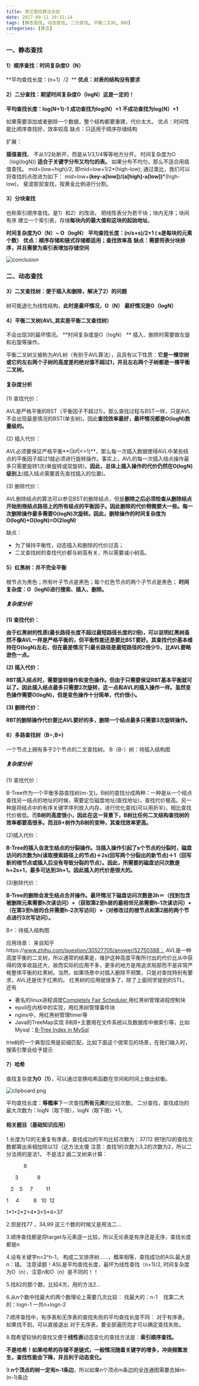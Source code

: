 ```yaml
---
title: 常见查找算法总结
date: 2017-09-11 19:31:14
tags: [静态查找, 动态查找, 二分查找, 平衡二叉树, B树]
categories: [算法]
---
```


### 一、静态查找

#### 1）顺序查找：**时间复杂度O（N）**

**平均查找长度：(n+1）/2  **
**优点：对表的结构没有要求**

#### 2）二分查找：**期望时间复杂度O（logN）这是一定的！**

**平均查找长度：log(N+1)-1**
**成功查找为log(N）+1**
**不成功查找为log(N）+1**

如果需要添加或者删除一个数据，整个结构都要重建，代价太大。
优点：时间性能比顺序查找好，效率较高
缺点：只适用于顺序存储结构

扩展：

**插值查找**， 不从1/2处断开，而是从1/3,1/4等等地方分开。
时间复杂度为O（log(logN))
**适合于关键字分布又均匀的表。** 如果分布不均匀，那么不适合用插值查找。
mid=(low+high)/2, 即mid=low+1/2\*(high-low);
通过类比，我们可以将查找的点改进为如下：
mid=low+**(key-a[low])/(a[high]-a[low])**\*(high-low)，
斐波那契查找，按黄金比例进行分割。

#### 3）分块查找

也称索引顺序查找。是1）和2）的改进。
把线性表分为若干块；块内无序；块间有序
建立一个索引表，存储**每块内的最大值和这块的起始地址**。

**时间复杂度为O（N）~ O（logN）**
**平均查找长度：(n/s+s)/2+1 ( s是每块的元素个数）**
**优点：顺序存储和链式存储都适用；查找效率高**
**缺点：需要将表分块排序，并且需要为索引表增加存储空间**

![conclusion](http://ovwunej09.bkt.clouddn.com/search01.png)

### 二、动态查找

#### 3）二叉查找树：便于插入和删除，解决了2）的问题

树可能退化为线性结构，**此时是最坏情况，O（N）**
**最好情况是O（logN）**

#### 4）平衡二叉树(AVL,其实是平衡二叉查找树）

不会出现3的最坏情况。
**时间复杂度是O（logN） **
插入、删除时需要做左旋和右旋等操作。

平衡二叉树又被称为AVL树（有别于AVL算法），且具有以下性质：**它是一棵空树或它的左右两个子树的高度差的绝对值不超过1，并且左右两个子树都是一棵平衡二叉树。**

#### 复杂度分析

(1) 查找代价：

AVL是严格平衡的BST（平衡因子不超过1）。那么查找过程与BST一样，只是AVL不会出现最差情况的BST(单支树)。因此**查找效率最好，最坏情况都是O(logN)数量级的。**

(2) 插入代价：

AVL必须要保证严格平衡**(\|bf\|\<=1)**，那么每一次插入数据使得AVL中某些结点的平衡因子超过1就必须进行旋转操作。事实上，AVL的每一次插入结点操作最多只需要旋转1次(单旋转或双旋转)。**因此，总体上插入操作的代价仍然在O(logN)级别上**(插入结点需要首先查找插入的位置)。

(3) 删除代价：

AVL删除结点的算法可以参见BST的删除结点，但是**删除之后必须检查从删除结点开始到根结点路径上的所有结点的平衡因子。因此删除的代价稍微要大一些。每一次删除操作最多需要O(logN)次旋转。因此，删除操作的时间复杂度为O(logN)+O(logN)=O(2logN)**

缺点：
* 为了保持平衡性，动态插入和删除的代价过高；
* 二叉查找树的查找代价都与树高有关，所以需要减小树高。

#### 5）红黑树：并不完全平衡

根节点为黑色；所有叶子节点是黑色；每个红色节点的两个子节点是黑色；
**时间复杂度：O（logN)进行搜索、插入、删除。**

##### 复杂度分析

**(1) 查找代价：**

**由于红黑树的性质(最长路径长度不超过最短路径长度的2倍)，可以说明红黑树虽然不像AVL一样是严格平衡的，但平衡性能还是要比BST要好。其查找代价基本维持在O(logN)左右，但在最差情况下(最长路径是最短路径的2倍少1)，比AVL要略逊色一点。**

**(2) 插入代价：**

**RBT插入结点时，需要旋转操作和变色操作。但由于只需要保证RBT基本平衡就可以了。因此插入结点最多只需要2次旋转，这一点和AVL的插入操作一样。虽然变色操作需要O(logN)，但是变色操作十分简单，代价很小。**

**(3) 删除代价：**

**RBT的删除操作代价要比AVL要好的多，删除一个结点最多只需要3次旋转操作。**

#### 6）多路查找树（B\~,B+)

一个节点上拥有多于2个节点的二叉查找树。
B（B-）树：待插入结构图

##### 复杂度分析

(1) 查找代价：

B-Tree作为一个平衡多路查找树(m-叉)。B树的查找分成两种：一种是从一个结点查找另一结点的地址的时候，需要定位磁盘地址(查找地址)，查找代价极高。另一种是将结点中的有序关键字序列放入内存，进行优化查找(可以用折半)，相比查找代价极低。而**B树的高度很小，因此在这一背景下，B树比任何二叉结构查找树的效率都要高很多。而且B+树作为B树的变种，其查找效率更高。**

(2)插入代价：

**B-Tree的插入会发生结点的分裂操作。当插入操作引起了s个节点的分裂时，磁盘访问的次数为h(读取搜索路径上的节点)＋2s(回写两个分裂出的新节点)＋1（回写新的根节点或插入后没有导致分裂的节点）。因此，所需要的磁盘访问次数是h+2s+1，最多可达到3h+1。因此插入的代价是很大的。**

(3)删除代价：

**B-Tree的删除会发生结点合并操作。最坏情况下磁盘访问次数是3h＝（找到包含被删除元素需要h次读访问）+（获取第2至h层的最相邻兄弟需要h-1次读访问）+（在第3至h层的合并需要h-2次写访问）+（对修改过的根节点和第2层的两个节点进行3次写访问）。**

B+：待插入结构图

应用场景：
来自知乎https://www.zhihu.com/question/30527705/answer/52750388：
AVL是一种高度平衡的二叉树，所以通常的结果是，维护这种高度平衡所付出的代价比从中获得的效率收益还大，故而实际的应用不多，更多的地方是用追求局部而不是非常严格整体平衡的红黑树。当然，如果场景中对插入删除不频繁，只是对查找特别有要求，AVL还是优于红黑的。
红黑树的应用就很多了，除了上面同学提到的STL，还有
-   著名的linux进程调度[Completely Fair
    Scheduler](https://link.zhihu.com/?target=https%3A//en.wikipedia.org/wiki/Completely_Fair_Scheduler),用红黑树管理进程控制块
-   epoll在内核中的实现，用红黑树管理事件块
-   nginx中，用红黑树管理timer等
-   Java的TreeMap实现
B和B+主要用在文件系统以及数据库中做索引等，比如Mysql：[B-Tree Index in
MySql](https://link.zhihu.com/?target=https%3A//guptavikas.wordpress.com/2012/12/17/b-tree-index-in-mysql/)

trie树的一个典型应用是前缀匹配，比如下面这个很常见的场景，在我们输入时，搜索引擎会给予提示

#### 7）哈希

查找复杂度**为O（1）**，可以通过变换哈希函数在空间和时间上做出权衡。

![clipboard.png](media/20d9923d23ee1ed7437cb641fa9dd379.png)

平均查找长度：**等概率**下一次查找**所有元素**的比较次数。
二分查找，查找成功的最大次数为：logN（取下限），logN（取下限）+1。


#### 相关题目（基础知识应用）

1.长度为12的无重复有序表，查找成功的平均比较次数为：37/12
把1到12的查找次数都算出来相加除以12（这方法太傻
注意：查找1的次数为3,2的次数为2，所以二分法用的是法1， 不是法2
画二叉树来计算：

            6

      3             9

   2    5     7         11

1     4          8   10  12

1\*1+2\*2+4\*3+5\*4=37

2.但是找77 ，34,99 这三个数的时候又是用法二...

3.顺序查找都是将target与元素逐一比较，所以无论表是有序还是无序，查找长度都是n

4.设有关键字n=2\^h-1，
构成二叉排序树......，概率相等，查找成功的ASL最大是n：错。
注意读题！ASL是平均查找长度，最坏为线性查找（n+1)/2,
时间复杂度为O（n），注意n和O（n）是不同的！！

5.找82的那个数，比较4次，用的方法2...

6.从n个数中找最大的两个数理论上需要几次比较：
找最大的：n-1    找第二大的：logn-1
一共n+logn-2

7.顺序查找中，有序表和无序表的查找失败的平均查找长度不同：
对于有序表，如果找不到，可以直接退出
对于无序表，要全部遍历完才可以确定查找失败。

8.既希望较快的查找又便于**线性表**动态变化的查找方法是：**索引顺序查找。**

**不是哈希！如果哈希的存储不是链式，一般情况随着关键字的增多，冲突频繁发生，查找性能会下降，并且利于动态变化。**

9.**n个顶点的树一定有n-1条边**，所以如果n个顶点m条边的全连通图需要去掉m-(n-1)条边

